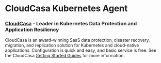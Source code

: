 # CloudCasa Kubernetes Agent

### [CloudCasa](https://cloudcasa.io) - Leader in Kubernetes Data Protection and Application Resiliency

CloudCasa is an award-winning SaaS data protection, disaster recovery, migration, and replication solution for Kubernetes and cloud-native applications.
Configuration is quick and easy, and basic service is free. See the CloudCasa [Getting Started Guides](https://docs.cloudcasa.io/help/guides.html) for more information.
